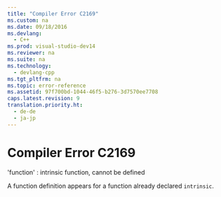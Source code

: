 ```yaml
---
title: "Compiler Error C2169"
ms.custom: na
ms.date: 09/18/2016
ms.devlang: 
  - C++
ms.prod: visual-studio-dev14
ms.reviewer: na
ms.suite: na
ms.technology: 
  - devlang-cpp
ms.tgt_pltfrm: na
ms.topic: error-reference
ms.assetid: 97f700bd-1044-46f5-b276-3d7570ee7708
caps.latest.revision: 9
translation.priority.ht: 
  - de-de
  - ja-jp
---
```

# Compiler Error C2169
'function' : intrinsic function, cannot be defined  
  
 A function definition appears for a function already declared `intrinsic`.
